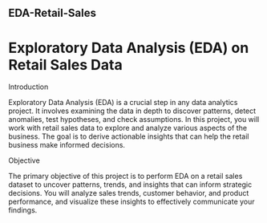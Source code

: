 ## EDA-Retail-Sales
# Exploratory Data Analysis (EDA) on Retail Sales Data

Introduction

Exploratory Data Analysis (EDA) is a crucial step in any data analytics project. It involves examining the data in depth to discover patterns, detect anomalies, test hypotheses, and check assumptions. In this project, you will work with retail sales data to explore and analyze various aspects of the business. The goal is to derive actionable insights that can help the retail business make informed decisions.

Objective

The primary objective of this project is to perform EDA on a retail sales dataset to uncover patterns, trends, and insights that can inform strategic decisions. You will analyze sales trends, customer behavior, and product performance, and visualize these insights to effectively communicate your findings.
